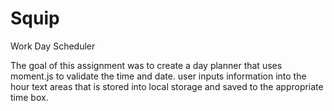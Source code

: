 # Squip
Work Day Scheduler

The goal of this assignment was to create a day planner that uses moment.js to validate the time and date.
user inputs information into the hour text areas that is stored into local storage and saved to the appropriate time box.